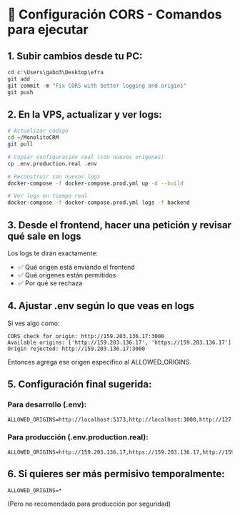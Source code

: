 # 🚀 Configuración CORS - Comandos para ejecutar

## **1. Subir cambios desde tu PC:**
```powershell
cd c:\Users\gabo3\Desktop\efra
git add .
git commit -m "Fix CORS with better logging and origins"
git push
```

## **2. En la VPS, actualizar y ver logs:**
```bash
# Actualizar código
cd ~/MonolitoCRM
git pull

# Copiar configuración real (con nuevos orígenes)
cp .env.production.real .env

# Reconstruir con nuevos logs
docker-compose -f docker-compose.prod.yml up -d --build

# Ver logs en tiempo real
docker-compose -f docker-compose.prod.yml logs -f backend
```

## **3. Desde el frontend, hacer una petición y revisar qué sale en logs**

Los logs te dirán exactamente:
- ✅ Qué origen está enviando el frontend
- ✅ Qué orígenes están permitidos
- ✅ Por qué se rechaza

## **4. Ajustar .env según lo que veas en logs**

Si ves algo como:
```
CORS check for origin: http://159.203.136.17:3000
Available origins: ['http://159.203.136.17', 'https://159.203.136.17']
Origin rejected: http://159.203.136.17:3000
```

Entonces agrega ese origen específico al ALLOWED_ORIGINS.

## **5. Configuración final sugerida:**

### **Para desarrollo (.env):**
```env
ALLOWED_ORIGINS=http://localhost:5173,http://localhost:3000,http://127.0.0.1:5173
```

### **Para producción (.env.production.real):**
```env
ALLOWED_ORIGINS=http://159.203.136.17,https://159.203.136.17,http://159.203.136.17:80,https://159.203.136.17:80
```

## **6. Si quieres ser más permisivo temporalmente:**
```env
ALLOWED_ORIGINS=*
```
(Pero no recomendado para producción por seguridad)
